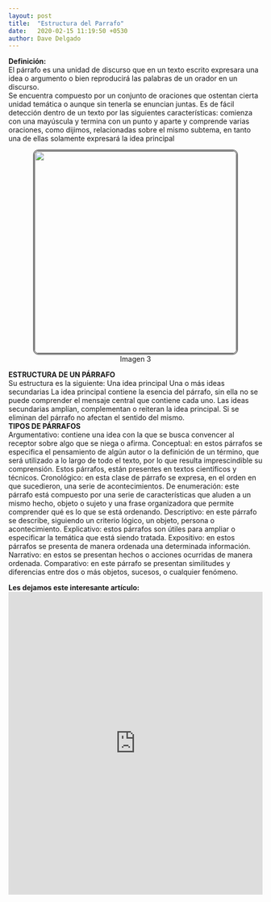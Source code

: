 ```yaml
---
layout: post
title:  "Estructura del Parrafo"
date:   2020-02-15 11:19:50 +0530
author: Dave Delgado
---
```


 <p><b>Definición:</b><br>
 El párrafo es una unidad de discurso que en un texto escrito expresara una idea o argumento o bien reproducirá las palabras de un orador en un discurso.<br>Se encuentra compuesto por un conjunto de oraciones que ostentan cierta unidad temática o aunque sin tenerla se enuncian juntas. Es de fácil detección dentro de un texto por las siguientes características: comienza con una mayúscula y termina con un punto y aparte y comprende varias oraciones, como dijimos, relacionadas sobre el mismo subtema, en tanto una de ellas solamente expresará la idea principal<br>
 
<center><img src="https://i.pinimg.com/564x/5c/92/48/5c92484546b83148483df094971a8c38.jpg" style="
    width: 400px;
    border-radius: 10px;
    border: double;
"></center>
 <center> <a>Imagen 3</a></center>


<pa><b>ESTRUCTURA DE UN PÁRRAFO</b><br>
Su estructura es la siguiente: Una idea principal Una o más ideas secundarias La idea principal contiene la esencia del párrafo, sin ella no se puede comprender el mensaje central que contiene cada uno. Las ideas secundarias amplían, complementan o reiteran la idea principal. Si se eliminan del párrafo no afectan el sentido del mismo.<br>
<pa><b>TIPOS DE PÁRRAFOS </b><br>
Argumentativo: contiene una idea con la que se busca convencer al receptor sobre algo que se niega o afirma. Conceptual: en estos párrafos se especifica el pensamiento de algún autor o la definición de un término, que será utilizado a lo largo de todo el texto, por lo que resulta imprescindible su comprensión. Estos párrafos, están presentes en textos científicos y técnicos. Cronológico: en esta clase de párrafo se expresa, en el orden en que sucedieron, una serie de acontecimientos.
De enumeración: este párrafo está compuesto por una serie de características que aluden a un mismo hecho, objeto o sujeto y una frase organizadora que permite comprender qué es lo que se está ordenando. 
Descriptivo: en este párrafo se describe, siguiendo un criterio lógico, un objeto, persona o acontecimiento. 
Explicativo: estos párrafos son útiles para ampliar o especificar la temática que está siendo tratada. 
Expositivo: en estos párrafos se presenta de manera ordenada una determinada información. 
Narrativo: en estos se presentan hechos o acciones ocurridas de manera ordenada. 
Comparativo: en este párrafo se presentan similitudes y diferencias entre dos o más objetos, sucesos, o cualquier fenómeno.

<p><b>Les dejamos este interesante artículo:</b>
<embed src="https://cife.edu.mx/recursos/wp-content/uploads/2019/01/manual_de_reglas_ortograficas.pdf" type="application/pdf" width="100%" height="600px" />


